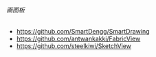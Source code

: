 ###### 画图板
- https://github.com/SmartDengg/SmartDrawing
- https://github.com/antwankakki/FabricView
- https://github.com/steelkiwi/SketchView